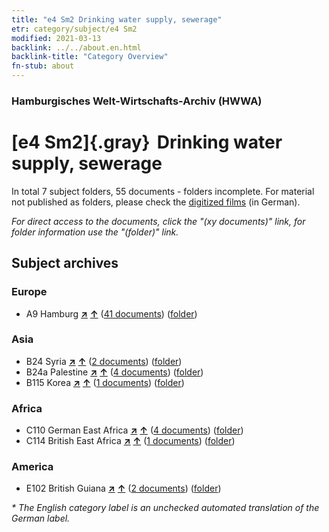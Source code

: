 ```yaml
---
title: "e4 Sm2 Drinking water supply, sewerage"
etr: category/subject/e4 Sm2
modified: 2021-03-13
backlink: ../../about.en.html
backlink-title: "Category Overview"
fn-stub: about
---
```


### Hamburgisches Welt-Wirtschafts-Archiv (HWWA)
# [e4 Sm2]{.gray}&#8201; Drinking water supply, sewerage&#160; 





In total 7 subject folders, 55 documents - folders incomplete.
For material not published as folders, please check the [digitized films](/film/h1_sh) (in German).

_For direct access to the documents, click the "(xy documents)" link, for folder information use the "(folder)" link._

## Subject archives



### Europe

- A9 Hamburg [**&nearr;**](../../../geo/i/140905/about.en.html "Hamburg (all folders)") [**&uarr;**](../../../geo/about.en.html#A9 "Country category system") (<a href="https://pm20.zbw.eu/dfgview/sh/140905,163695" title="about: Hamburg : Drinking water supply, sewerage" target="_blank">41 documents</a>) ([folder](http://purl.org/pressemappe20/folder/sh/140905,163695))

### Asia

- B24 Syria [**&nearr;**](../../../geo/i/141114/about.en.html "Syria (all folders)") [**&uarr;**](../../../geo/about.en.html#B24 "Country category system") (<a href="https://pm20.zbw.eu/dfgview/sh/141114,163695" title="about: Syria : Drinking water supply, sewerage" target="_blank">2 documents</a>) ([folder](http://purl.org/pressemappe20/folder/sh/141114,163695))
- B24a Palestine [**&nearr;**](../../../geo/i/141115/about.en.html "Palestine (all folders)") [**&uarr;**](../../../geo/about.en.html#B24a "Country category system") (<a href="https://pm20.zbw.eu/dfgview/sh/141115,163695" title="about: Palestine : Drinking water supply, sewerage" target="_blank">4 documents</a>) ([folder](http://purl.org/pressemappe20/folder/sh/141115,163695))
- B115 Korea [**&nearr;**](../../../geo/i/141276/about.en.html "Korea (all folders)") [**&uarr;**](../../../geo/about.en.html#B115 "Country category system") (<a href="https://pm20.zbw.eu/dfgview/sh/141276,163695" title="about: Korea : Drinking water supply, sewerage" target="_blank">1 documents</a>) ([folder](http://purl.org/pressemappe20/folder/sh/141276,163695))

### Africa

- C110 German East Africa [**&nearr;**](../../../geo/i/141471/about.en.html "German East Africa (all folders)") [**&uarr;**](../../../geo/about.en.html#C110 "Country category system") (<a href="https://pm20.zbw.eu/dfgview/sh/141471,163695" title="about: German East Africa : Drinking water supply, sewerage" target="_blank">4 documents</a>) ([folder](http://purl.org/pressemappe20/folder/sh/141471,163695))
- C114 British East Africa [**&nearr;**](../../../geo/i/141473/about.en.html "British East Africa (all folders)") [**&uarr;**](../../../geo/about.en.html#C114 "Country category system") (<a href="https://pm20.zbw.eu/dfgview/sh/141473,163695" title="about: British East Africa : Drinking water supply, sewerage" target="_blank">1 documents</a>) ([folder](http://purl.org/pressemappe20/folder/sh/141473,163695))

### America

- E102 British Guiana [**&nearr;**](../../../geo/i/141700/about.en.html "British Guiana (all folders)") [**&uarr;**](../../../geo/about.en.html#E102 "Country category system") (<a href="https://pm20.zbw.eu/dfgview/sh/141700,163695" title="about: British Guiana : Drinking water supply, sewerage" target="_blank">2 documents</a>) ([folder](http://purl.org/pressemappe20/folder/sh/141700,163695))


_* The English category label is an unchecked automated translation of the German label._

